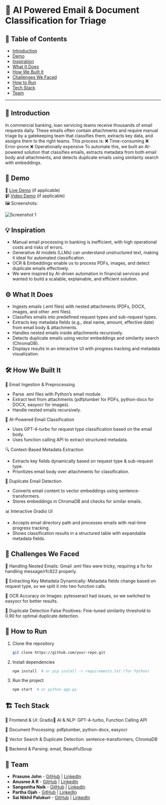 # 🚀 AI Powered Email & Document Classification for Triage

## 📌 Table of Contents
- [Introduction](#introduction)
- [Demo](#demo)
- [Inspiration](#inspiration)
- [What It Does](#what-it-does)
- [How We Built It](#how-we-built-it)
- [Challenges We Faced](#challenges-we-faced)
- [How to Run](#how-to-run)
- [Tech Stack](#tech-stack)
- [Team](#team)

---

## 🎯 Introduction
In commercial banking, loan servicing teams receive thousands of email requests daily. These emails often contain attachments and require manual triage by a gatekeeping team that classifies them, extracts key data, and assigns them to the right teams. This process is:
❌ Time-consuming
❌ Error-prone
❌ Operationally expensive
To automate this, we built an AI-powered solution that classifies emails, extracts metadata from both email body and attachments, and detects duplicate emails using similarity search with embeddings.

## 🎥 Demo
🔗 [Live Demo](#) (if applicable)  
📹 [Video Demo](#) (if applicable)  
🖼️ Screenshots:

![Screenshot 1](link-to-image)

## 💡 Inspiration
- Manual email processing in banking is inefficient, with high operational costs and risks of errors.
- Generative AI models (LLMs) can understand unstructured text, making it ideal for automated classification.
- OCR & Embeddings enable us to process PDFs, images, and detect duplicate emails effectively.
- We were inspired by AI-driven automation in financial services and wanted to build a scalable, explainable, and efficient solution.

## ⚙️ What It Does
- Ingests emails (.eml files) with nested attachments (PDFs, DOCX, images, and other .eml files).
- Classifies emails into predefined request types and sub-request types.
- Extracts key metadata fields (e.g., deal name, amount, effective date) from email body & attachments.
- Handles nested emails inside attachments recursively.
- Detects duplicate emails using vector embeddings and similarity search (ChromaDB).
- Displays results in an interactive UI with progress tracking and metadata visualization.

## 🛠️ How We Built It
📅 Email Ingestion & Preprocessing
- Parse .eml files with Python’s email module.
- Extract text from attachments (pdfplumber for PDFs, python-docx for DOCX, easyocr for images).
- Handle nested emails recursively.

🤖 AI-Powered Email Classification
- Uses GPT-4-turbo for request type classification based on the email body.
- Uses function calling API to extract structured metadata.

🔍 Context-Based Metadata Extraction
- Extracts key fields dynamically based on request type & sub-request type.
- Prioritizes email body over attachments for classification.

🧠 Duplicate Email Detection
- Converts email content to vector embeddings using sentence-transformers.
- Stores embeddings in ChromaDB and checks for similar emails.

📊 Interactive Gradio UI
- Accepts email directory path and processes emails with real-time progress tracking.
- Shows classification results in a structured table with expandable metadata fields.

## 🚧 Challenges We Faced
🔴 Handling Nested Emails: Gmail .eml files were tricky, requiring a fix for handling message/rfc822 properly.

🔴 Extracting Key Metadata Dynamically: Metadata fields change based on request type, so we split it into two function calls.

🔴 OCR Accuracy on Images: pytesseract had issues, so we switched to easyocr for better results.

🔴 Duplicate Detection False Positives: Fine-tuned similarity threshold to 0.90 for optimal duplicate detection.

## 🏃 How to Run
1. Clone the repository  
   ```sh
   git clone https://github.com/your-repo.git
   ```
2. Install dependencies  
   ```sh
   npm install  # or pip install -r requirements.txt (for Python)
   ```
3. Run the project  
   ```sh
   npm start  # or python app.py
   ```

## 🏗️ Tech Stack
🌟 Frontend & UI: Gradio🤖 AI & NLP: GPT-4-turbo, Function Calling API

📄 Document Processing: pdfplumber, python-docx, easyocr

🧠 Vector Search & Duplicate Detection: sentence-transformers, ChromaDB

🔧 Backend & Parsing: email, BeautifulSoup

## 👥 Team
- **Prasune John** - [GitHub](#prasune) | [LinkedIn](#)
- **Anusree A R** - [GitHub](#) | [LinkedIn](#)
- **Sangeetha Naik** - [GitHub](#) | [LinkedIn](#)
- **Partha Ojah** - [GitHub](#) | [LinkedIn](#)
- **Sai Nikhil Palukuri** - [GitHub](#) | [LinkedIn](#)
